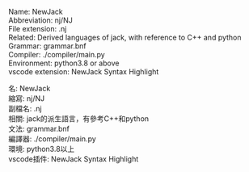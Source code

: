 Name: NewJack  
Abbreviation: nj/NJ  
File extension: .nj  
Related: Derived languages ​​of jack, with reference to C++ and python  
Grammar: grammar.bnf  
Compiler: ./compiler/main.py  
Environment: python3.8 or above  
vscode extension: NewJack Syntax Highlight  

名: NewJack  
縮寫: nj/NJ  
副檔名: .nj  
相關: jack的派生語言，有參考C++和python  
文法: grammar.bnf  
編譯器: ./compiler/main.py  
環境: python3.8以上  
vscode插件: NewJack Syntax Highlight  
